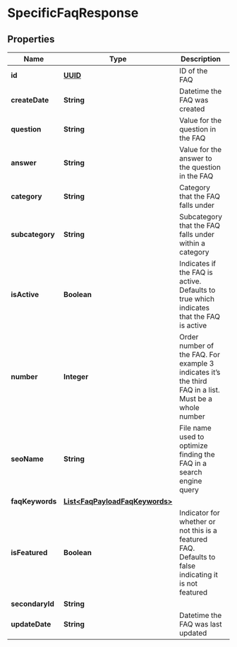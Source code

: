 
# SpecificFaqResponse

## Properties
Name | Type | Description | Notes
------------ | ------------- | ------------- | -------------
**id** | [**UUID**](UUID.md) | ID of the FAQ |  [optional]
**createDate** | **String** | Datetime the FAQ was created |  [optional]
**question** | **String** | Value for the question in the FAQ | 
**answer** | **String** | Value for the answer to the question in the FAQ | 
**category** | **String** | Category that the FAQ falls under |  [optional]
**subcategory** | **String** | Subcategory that the FAQ falls under within a category |  [optional]
**isActive** | **Boolean** | Indicates if the FAQ is active. Defaults to true which indicates that the FAQ is active |  [optional]
**number** | **Integer** | Order number of the FAQ. For example 3 indicates it’s the third FAQ in a list. Must be a whole number |  [optional]
**seoName** | **String** | File name used to optimize finding the FAQ in a search engine query |  [optional]
**faqKeywords** | [**List&lt;FaqPayloadFaqKeywords&gt;**](FaqPayloadFaqKeywords.md) |  |  [optional]
**isFeatured** | **Boolean** | Indicator for whether or not this is a featured FAQ. Defaults to false indicating it is not featured |  [optional]
**secondaryId** | **String** |  |  [optional]
**updateDate** | **String** | Datetime the FAQ was last updated |  [optional]



